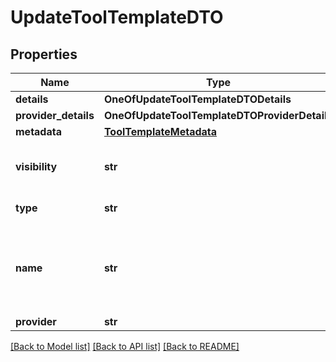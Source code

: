 # UpdateToolTemplateDTO

## Properties
Name | Type | Description | Notes
------------ | ------------- | ------------- | -------------
**details** | **OneOfUpdateToolTemplateDTODetails** |  | [optional] 
**provider_details** | **OneOfUpdateToolTemplateDTOProviderDetails** |  | [optional] 
**metadata** | [**ToolTemplateMetadata**](ToolTemplateMetadata.md) |  | [optional] 
**visibility** | **str** |  | [optional] [default to 'private']
**type** | **str** |  | [default to 'tool']
**name** | **str** | The name of the template. This is just for your own reference. | [optional] 
**provider** | **str** |  | [optional] 

[[Back to Model list]](../README.md#documentation-for-models) [[Back to API list]](../README.md#documentation-for-api-endpoints) [[Back to README]](../README.md)

